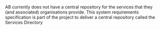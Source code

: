 AB currently does not have a central repository for the services that they (and associated) organisations provide. This system requirements specification is part of the project to deliver a central repository called the Services Directory